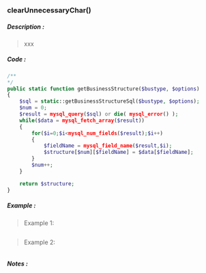 ### **clearUnnecessaryChar()**
##### Description :
> xxx

##### Code :
```php
/**
*/
public static function getBusinessStructure($bustype, $options)
{
	$sql = static::getBusinessStructureSql($bustype, $options);
	$num = 0;
	$result = mysql_query($sql) or die( mysql_error() );
	while($data = mysql_fetch_array($result))
	{
		for($i=0;$i<mysql_num_fields($result);$i++)
		{
			$fieldName = mysql_field_name($result,$i);
			$structure[$num][$fieldName] = $data[$fieldName];
		}
		$num++;
	}

	return $structure;
}
```

##### Example :
> Example 1:
```php
```

> Example 2:
```php
```

##### Notes :
```
```